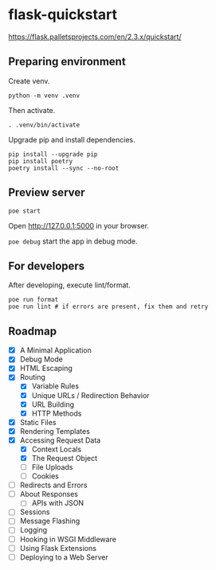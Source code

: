 # flask-quickstart

https://flask.palletsprojects.com/en/2.3.x/quickstart/

## Preparing environment

Create venv.

```shell
python -m venv .venv
```

Then activate.

```shell
. .venv/bin/activate
```

Upgrade pip and install dependencies.

```shell
pip install --upgrade pip
pip install poetry
poetry install --sync --no-root
```

## Preview server

```shell
poe start
```

Open http://127.0.0.1:5000 in your browser.

`poe debug` start the app in debug mode.

## For developers

After developing, execute lint/format.

```shell
poe run format
poe run lint # if errors are present, fix them and retry
```

## Roadmap

- [x] A Minimal Application
- [x] Debug Mode
- [x] HTML Escaping
- [x] Routing
    - [x] Variable Rules
    - [x] Unique URLs / Redirection Behavior
    - [x] URL Building
    - [x] HTTP Methods
- [x] Static Files
- [x] Rendering Templates
- [x] Accessing Request Data
    - [x] Context Locals
    - [x] The Request Object
    - [ ] File Uploads
    - [ ] Cookies
- [ ] Redirects and Errors
- [ ] About Responses
    - [ ] APIs with JSON
- [ ] Sessions
- [ ] Message Flashing
- [ ] Logging
- [ ] Hooking in WSGI Middleware
- [ ] Using Flask Extensions
- [ ] Deploying to a Web Server
